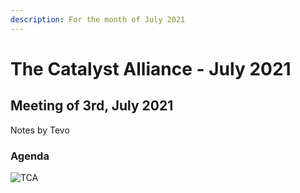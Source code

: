 ```yaml
---
description: For the month of July 2021
---
```


# The Catalyst Alliance - July 2021

## Meeting of 3rd, July 2021

Notes by Tevo

### Agenda

![TCA](https://user-images.githubusercontent.com/25156451/124361335-8305de80-dc26-11eb-81ff-bbcd156476e2.png)




